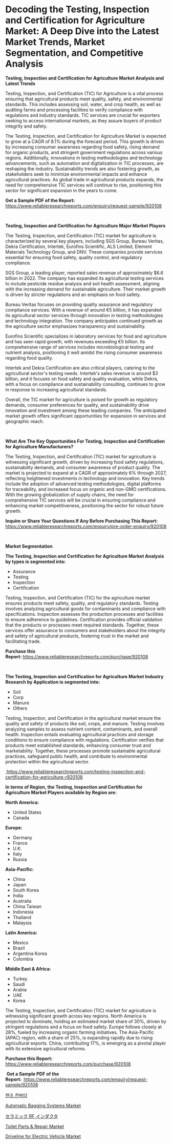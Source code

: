 <p><h1>Decoding the Testing, Inspection and Certification for Agriculture Market: A Deep Dive into the Latest Market Trends, Market Segmentation, and Competitive Analysis</h1></p><p><strong>Testing, Inspection and Certification for Agriculture Market Analysis and Latest Trends</strong></p>
<p><p>Testing, Inspection, and Certification (TIC) for Agriculture is a vital process ensuring that agricultural products meet quality, safety, and environmental standards. This includes assessing soil, water, and crop health, as well as auditing farms and processing facilities to verify compliance with regulations and industry standards. TIC services are crucial for exporters seeking to access international markets, as they assure buyers of product integrity and safety.</p><p>The Testing, Inspection, and Certification for Agriculture Market is expected to grow at a CAGR of 8.1% during the forecast period. This growth is driven by increasing consumer awareness regarding food safety, rising demand for organic products, and stringent government regulations across various regions. Additionally, innovations in testing methodologies and technology advancements, such as automation and digitalization in TIC processes, are reshaping the industry. Sustainability trends are also fostering growth, as stakeholders seek to minimize environmental impacts and enhance agricultural practices. As global trade in agricultural products expands, the need for comprehensive TIC services will continue to rise, positioning this sector for significant expansion in the years to come.</p></p>
<p><strong>Get a Sample PDF of the Report:&nbsp;</strong> <a href="https://www.reliableresearchreports.com/enquiry/request-sample/920108">https://www.reliableresearchreports.com/enquiry/request-sample/920108</a></p>
<p>&nbsp;</p>
<p><strong>Testing, Inspection and Certification for Agriculture Major Market Players</strong></p>
<p><p>The Testing, Inspection, and Certification (TIC) market for agriculture is characterized by several key players, including SGS Group, Bureau Veritas, Dekra Certification, Intertek, Eurofins Scientific, ALS Limited, Element Materials Technology Group, and DNV. These companies provide services essential for ensuring food safety, quality control, and regulatory compliance.</p><p>SGS Group, a leading player, reported sales revenue of approximately $6.6 billion in 2022. The company has expanded its agricultural testing services to include pesticide residue analysis and soil health assessment, aligning with the increasing demand for sustainable agriculture. Their market growth is driven by stricter regulations and an emphasis on food safety.</p><p>Bureau Veritas focuses on providing quality assurance and regulatory compliance services. With a revenue of around €5 billion, it has expanded its agricultural sector services through innovation in testing methodologies and technology integration. The company anticipates continued growth as the agriculture sector emphasizes transparency and sustainability.</p><p>Eurofins Scientific specializes in laboratory services for food and agriculture and has seen rapid growth, with revenues exceeding €5 billion. Its comprehensive range of services includes microbiological testing and nutrient analysis, positioning it well amidst the rising consumer awareness regarding food quality.</p><p>Intertek and Dekra Certification are also critical players, catering to the agricultural sector's testing needs. Intertek's sales revenue is around $3 billion, and it focuses on food safety and quality evaluation, while Dekra, with a focus on compliance and sustainability consulting, continues to grow in response to increasing agricultural standards.</p><p>Overall, the TIC market for agriculture is poised for growth as regulatory demands, consumer preferences for quality, and sustainability drive innovation and investment among these leading companies. The anticipated market growth offers significant opportunities for expansion in services and geographic reach.</p></p>
<p>&nbsp;</p>
<p><strong>What Are The Key Opportunities For Testing, Inspection and Certification for Agriculture Manufacturers?</strong></p>
<p><p>The Testing, Inspection, and Certification (TIC) market for agriculture is witnessing significant growth, driven by increasing food safety regulations, sustainability demands, and consumer awareness of product quality. The market is projected to expand at a CAGR of approximately 6% through 2027, reflecting heightened investments in technology and innovation. Key trends include the adoption of advanced testing methodologies, digital platforms for traceability, and increased focus on organic and non-GMO certifications. With the growing globalization of supply chains, the need for comprehensive TIC services will be crucial in ensuring compliance and enhancing market competitiveness, positioning the sector for robust future growth.</p></p>
<p><strong>Inquire or Share Your Questions If Any Before Purchasing This Report:</strong> <a href="https://www.reliableresearchreports.com/enquiry/pre-order-enquiry/920108">https://www.reliableresearchreports.com/enquiry/pre-order-enquiry/920108</a></p>
<p>&nbsp;</p>
<p><strong>Market Segmentation</strong></p>
<p><strong>The Testing, Inspection and Certification for Agriculture Market Analysis by types is segmented into:</strong></p>
<p><ul><li>Assurance</li><li>Testing</li><li>Inspection</li><li>Certification</li></ul></p>
<p><p>Testing, Inspection, and Certification (TIC) for the agriculture market ensures products meet safety, quality, and regulatory standards. Testing involves analyzing agricultural goods for contaminants and compliance with specifications. Inspection assesses the production processes and facilities to ensure adherence to guidelines. Certification provides official validation that the products or processes meet required standards. Together, these services offer assurance to consumers and stakeholders about the integrity and safety of agricultural products, fostering trust in the market and facilitating trade.</p></p>
<p><strong>Purchase this Report:&nbsp;</strong><a href="https://www.reliableresearchreports.com/purchase/920108">https://www.reliableresearchreports.com/purchase/920108</a></p>
<p>&nbsp;</p>
<p><strong>The Testing, Inspection and Certification for Agriculture Market Industry Research by Application is segmented into:</strong></p>
<p><ul><li>Soil</li><li>Corp</li><li>Manure</li><li>Others</li></ul></p>
<p><p>Testing, Inspection, and Certification in the agricultural market ensure the quality and safety of products like soil, crops, and manure. Testing involves analyzing samples to assess nutrient content, contaminants, and overall health. Inspection entails evaluating agricultural practices and storage conditions to ensure compliance with regulations. Certification verifies that products meet established standards, enhancing consumer trust and marketability. Together, these processes promote sustainable agricultural practices, safeguard public health, and contribute to environmental protection within the agricultural sector.</p></p>
<p><a href="https://www.reliableresearchreports.com/testing-inspection-and-certification-for-agriculture-r920108">&nbsp;https://www.reliableresearchreports.com/testing-inspection-and-certification-for-agriculture-r920108</a></p>
<p><strong>In terms of Region, the Testing, Inspection and Certification for Agriculture Market Players available by Region are:</strong></p>
<p>
    <p> <strong> North America: </strong>
        <ul>
            <li>United States</li>
            <li>Canada</li>
        </ul>
        </p> 
    <p> <strong> Europe: </strong>
        <ul>
            <li>Germany</li>
            <li>France</li>
            <li>U.K.</li>
            <li>Italy</li>
            <li>Russia</li>
        </ul>
        </p> 
    <p> <strong> Asia-Pacific: </strong>
        <ul>
            <li>China</li>
            <li>Japan</li>
            <li>South Korea</li>
            <li>India</li>
            <li>Australia</li>
            <li>China Taiwan</li>
            <li>Indonesia</li>
            <li>Thailand</li>
            <li>Malaysia</li>
        </ul>
        </p> 
    <p> <strong> Latin America: </strong>
        <ul>
            <li>Mexico</li>
            <li>Brazil</li>
            <li>Argentina Korea</li>
            <li>Colombia</li>
        </ul>
        </p> 
    <p> <strong> Middle East & Africa: </strong>
        <ul>
            <li>Turkey</li>
            <li>Saudi</li>
            <li>Arabia</li>
            <li>UAE</li>
            <li>Korea</li>
        </ul>
    </p>
    </p>
<p><p>The Testing, Inspection, and Certification (TIC) market for agriculture is witnessing significant growth across key regions. North America is projected to dominate, holding an estimated market share of 30%, driven by stringent regulations and a focus on food safety. Europe follows closely at 28%, fueled by increasing organic farming initiatives. The Asia-Pacific (APAC) region, with a share of 25%, is expanding rapidly due to rising agricultural exports. China, contributing 17%, is emerging as a pivotal player with its extensive agricultural reforms.</p></p>
<p><strong>Purchase this Report: </strong><a href="https://www.reliableresearchreports.com/purchase/920108">https://www.reliableresearchreports.com/purchase/920108</a></p>
<p>&nbsp;<strong>Get a Sample PDF of the Report:&nbsp;&nbsp;</strong><a href="https://www.reliableresearchreports.com/enquiry/request-sample/920108">https://www.reliableresearchreports.com/enquiry/request-sample/920108</a></p>
<p><strong></strong></p>
<p><p><a href="https://medium.com/@gabrielblanda5656/%EC%84%B8%EA%B3%84-lens-converters-market-%EC%9D%80-2024%EC%97%90%EC%84%9C-2031%EB%A1%9C-%EC%97%B0%ED%8F%89%EA%B7%A0-%EC%A6%9D%EA%B0%80%EC%9C%A8%EC%9D%84-%EB%B3%B4%EC%9D%BC-%EA%B2%83%EC%9C%BC%EB%A1%9C-%EC%98%88%EC%83%81%EB%90%A9%EB%8B%88%EB%8B%A4-6b8f4ebf2850">렌즈 컨버터</a></p><p><a href="https://www.linkedin.com/pulse/how-automatic-bagging-systems-market-evolve-growth-analysis-uvpse?trackingId=SR%2BD2lKoTEeU4GLswZpggA%3D%3D">Automatic Bagging Systems Market</a></p><p><a href="https://medium.com/@ewellklocko_37130/ceramic-rf-inductors-market-%E3%81%AE%E3%82%B0%E3%83%AD%E3%83%BC%E3%83%90%E3%83%AB%E5%B8%82%E5%A0%B4%E6%A6%82%E8%A6%81%E3%81%AF-%E4%B8%96%E7%95%8C%E3%81%8A%E3%82%88%E3%81%B3%E4%B8%BB%E8%A6%81%E5%B8%82%E5%A0%B4%E3%81%AB%E3%81%8A%E3%81%91%E3%82%8B%E6%A5%AD%E7%95%8C%E3%81%AB%E5%BD%B1%E9%9F%BF%E3%82%92%E4%B8%8E%E3%81%88%E3%82%8B%E4%B8%BB%E8%A6%81%E3%81%AA%E3%83%88%E3%83%AC%E3%83%B3%E3%83%89%E3%81%AB%E3%81%A4%E3%81%84%E3%81%A6-%E7%8B%AC%E8%87%AA%E3%81%AE%E8%A6%96%E7%82%B9%E3%82%92%E6%8F%90%E4%BE%9B%E3%81%97%E3%81%BE%E3%81%99-1578fbca6c0a?postPublishedType=initial">セラミック RF インダクタ</a></p><p><a href="https://medium.com/@eloisadavis33/the-market-for-toilet-parts-repair-market-is-examined-in-this-report-along-with-the-factors-1d14af8ce970">Toilet Parts & Repair Market</a></p><p><a href="https://issuu.com/reportprime-2/docs/driveline-for-electric-vehicle-mark_812126d6def9ee">Driveline for Electric Vehicle Market</a></p></p>
